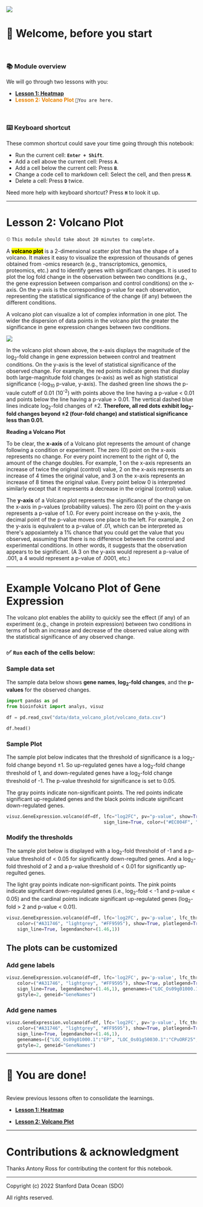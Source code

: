 <img src="materials/images/introduction-to-visualization-cover.png"/>


# 👋 Welcome, before you start
<br>

### 📚 Module overview

We will go through two lessons with you:

- [**Lesson 1: Heatmap**](Lesson_1_Heatmap.ipynb)
- <font color=#E98300>**Lesson 2: Volcano Plot**</font>    `📍You are here.`
</br>



<div class="alert alert-block alert-info">
<h3>⌨️ Keyboard shortcut</h3>

These common shortcut could save your time going through this notebook:
- Run the current cell: **`Enter + Shift`**.
- Add a cell above the current cell: Press **`A`**.
- Add a cell below the current cell: Press **`B`**.
- Change a code cell to markdown cell: Select the cell, and then press **`M`**.
- Delete a cell: Press **`D`** twice.

Need more help with keyboard shortcut? Press **`H`** to look it up.
</div>

---

# Lesson 2: Volcano Plot

⏲ `This module should take about 20 minutes to complete.`

A **<mark>volcano plot</mark>** is a 2-dimensional scatter plot that has the shape of a volcano. It makes it easy to visualize the expression of thousands of genes obtained from -omics research (e.g., transcriptomics, genomics, proteomics, etc.) and to identify genes with significant changes. It is used to plot the log fold change in the observation between two conditions (e.g., the gene expression between comparison and control conditions) on the x-axis. On the y-axis is the corresponding p-value for each observation, representing the statistical significance of the change (if any) between the different conditions.

A volcano plot can visualize a lot of complex information in one plot. The wider the dispersion of data points in the volcano plot the greater the significance in gene expression changes between two conditions.

<img src="materials/images/images_volcano_plot/log2_plot.png"/>

In the volcano plot shown above, the x-axis displays the magnitude of the log<sub>2</sub>-fold change in gene expression between control and treatment conditions. On the y-axis is the level of statistical significance of the observed change. For example, the red points indicate genes that display both large-magnitude fold changes (x-axis) as well as high statistical significance (-log<sub>10</sub> p-value, y-axis). The dashed green line shows the p-vaule cutoff of 0.01 (10<sup>-2</sup>) with points above the line having a p-value < 0.01 and points below the line having a p-value > 0.01. The vertical dashed blue lines indicate log<sub>2</sub>-fold changes of ±2. **Therefore, all red dots exhibit log<sub>2</sub>-fold changes beyond ±2 (four-fold change) and statistical significance less than 0.01.**

<div class="alert alert-block alert-success">
<b>Reading a Volcano Plot</b>
    
To be clear, the <b>x-axis</b> of a Volcano plot represents the amount of change following a condition or experiment. The zero (0) point on the x-axis represents no change. For every point increment to the right of 0, the amount of the change doubles. For example, 1 on the x-axis represents an increase of twice the original (control) value, 2 on the x-axis represents an increase of 4 times the original value, and 3 on the x-axis represents an increase of 8 times the original value. Every point below 0 is interpreted similarly except that it represents a decrease in the original (control) value.
    
The <b>y-axis</b> of a Volcano plot represents the significance of the change on the x-axis in p-values (probability values). The zero (0) point on the y-axis represents a p-value of 1.0. For every point increase on the y-axis, the decimal point of the p-value moves one place to the left. For example, 2 on the y-axis is equivalent to a p-value of .01, which can be interpreted as there's appoxiamtely a 1% chance that you could get the value that you observed, assuming that there is no difference between the control and experimental conditions. In other words, it suggests that the observation appears to be significant. (A 3 on the y-axis would represent a p-value of .001, a 4 would represent a p-value of .0001, etc.)
</div>

---

# Example Volcano Plot of Gene Expression

The volcano plot enables the ability to quickly see the effect (if any) of an experiment (e.g., change in protein expression) between two conditions in terms of both an increase and decrease of the observed value along with the statistical significance of any observed change.

### ✅ `Run` each of the cells below:

### Sample data set
The sample data below shows **gene names**, **log<sub>2</sub>-fold changes**, and the **p-values** for the observed changes.


```python
import pandas as pd
from bioinfokit import analys, visuz

df = pd.read_csv("data/data_volcano_plot/volcano_data.csv")

df.head()
```

### Sample Plot
The sample plot below indicates that the threshold of significance is a log<sub>2</sub>-fold change beyond ±1. So up-regulated genes have a log<sub>2</sub>-fold change threshold of 1, and down-regulated genes have a log<sub>2</sub>-fold change threshold of -1. The p-value threshold for significance is set to 0.05.

The gray points indicate non-significant points. The red points indicate significant up-regulated genes and the black points indicate significant down-regulated genes.


```python
visuz.GeneExpression.volcano(df=df, lfc="log2FC", pv="p-value", show=True, plotlegend=True,
                                    sign_line=True, color=("#EC004F", "grey", "black"))
```

### Modify the thresholds
The sample plot below is displayed with a log<sub>2</sub>-fold threshold of -1 and a p-value threshold of < 0.05 for significantly down-regulted genes. And a log<sub>2</sub>-fold threshold of 2 and a p-value threshold of < 0.01 for significantly up-regulted genes.

The light gray points indicate non-significant points. The pink points indicate significant down-regulated genes (i.e., log<sub>2</sub>-fold < -1 and p-value < 0.05)  and the cardinal points indicate significant up-regulated genes (log<sub>2</sub>-fold > 2 and p-value < 0.01).


```python
visuz.GeneExpression.volcano(df=df, lfc='log2FC', pv='p-value', lfc_thr=(2, 1), pv_thr=(0.01, 0.05),
    color=("#A31746", "lightgrey", "#FF9595"), show=True, plotlegend=True, legendpos='upper right',
    sign_line=True, legendanchor=(1.46,1))
```

## The plots can be customized

### Add gene labels


```python
visuz.GeneExpression.volcano(df=df, lfc='log2FC', pv='p-value', lfc_thr=(2, 1), pv_thr=(0.01, 0.05),
    color=("#A31746", "lightgrey", "#FF9595"), show=True, plotlegend=True, legendpos='upper right',
    sign_line=True, legendanchor=(1.46,1), genenames=("LOC_Os09g01000.1", "LOC_Os01g50030.1", "LOC_Os06g40940.3", "LOC_Os03g03720.1"),
    gstyle=2, geneid="GeneNames")
```

### Add gene names


```python
visuz.GeneExpression.volcano(df=df, lfc='log2FC', pv='p-value', lfc_thr=(2, 1), pv_thr=(0.01, 0.05),
    color=("#A31746", "lightgrey", "#FF9595"), show=True, plotlegend=True, legendpos='upper right',
    sign_line=True, legendanchor=(1.46,1),
    genenames=({"LOC_Os09g01000.1":"EP", "LOC_Os01g50030.1":"CPuORF25", "LOC_Os06g40940.3":"GDH", "LOC_Os03g03720.1":"G3PD"}),
    gstyle=2, geneid="GeneNames")
```

---

# 🌟 You are done!
<br>
Review previous lessons often to consolidate the learnings.

    
- [**Lesson 1: Heatmap**](Lesson_1_Heatmap.ipynb)

- [**Lesson 2: Volcano Plot**](Lesson_2_Volcano_Plot.ipynb)

---

# Contributions & acknowledgment

Thanks Antony Ross for contributing the content for this notebook.

---

Copyright (c) 2022 Stanford Data Ocean (SDO)

All rights reserved.
